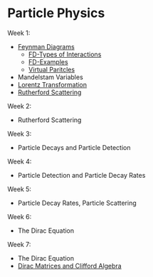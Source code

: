 # Particle Physics

Week 1:

  - [Feynman Diagrams](https://www.youtube.com/watch?v=X-FEU4mQWtE&ab_channel=ScienceClicEnglish)
    - [FD-Types of Interactions](https://www.youtube.com/watch?v=CYA7A0nM15U&t=32s&ab_channel=Fermilab)
    - [FD-Examples]()
    - [Virtual Paritcles]()
  - Mandelstam Variables
  - [Lorentz Transformation](https://www.youtube.com/watch?v=6pj1f8x3APg&ab_channel=FortheLoveofPhysics)
  - [Rutherford Scattering]()

Week 2:

  - Rutherford Scattering

Week 3:

  - Particle Decays and Particle Detection
  
Week 4:

  - Particle Detection and Particle Decay Rates
  
Week 5:

  - Particle Decay Rates, Particle Scattering
  
Week 6:

  - The Dirac Equation

Week 7:

  - The Dirac Equation
  - [Dirac Matrices and Clifford Algebra](https://www.youtube.com/watch?v=QbYao72-V6U&t=29s&ab_channel=PrettyMuchPhysics)


